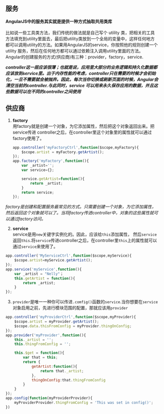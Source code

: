 ## 服务
 **AngularJS中的服务其实就是提供一种方式抽取共用类库**<br><br>
 比如说一些工具类方法，我们传统的做法就是自己写个 utility 类，把相关的工具方法填充到utility里面去，最后把utility类放到一个全局的变量中，这样任何地方都可以调用utility的方法。如果用AngularJS的service，你按照他的规则创建一个 utility 服务，然后在任何地方都可以通过依赖注入调用utility里面的方法。<br>
 Angular的创建服务的方式(供应商)有三种：provider，factory，service.

***controller这一层应该很薄；也就是说，应用里大部分的业务逻辑和持久化数据都应该放到service里。出于内存性能的考虑，controller只在需要的时候才会初始化，一旦不需要就会被抛弃。因此，每次当你切换或刷新页面的时候，Angular会清空当前的controller.与此同时，service
可以用来永久保存应用的数据，并且这些数据可以在不同的controller之间使用***<br>

## 供应商
1. **factory**<br>
   用factory就是创建一个对象，为它添加属性，然后把这个对象返回出来。把service传进
   controller之后，在controller里这个对象里的属性就可以通过factory使用了。
   ```javascript
   app.controller('myFactoryCtrl',function($scope,myFactory){
       $scope.artist = myFactory.getArtist();
   });
   app.factory('myFactory',function(){
       var _artist='';
       var service={};

       service.getArtist=function(){
           return _artist;
       }
       return service;
   });
   ```
*factory是创建和配置服务最常见的方式。只需要创建一个对象，为它添加属性，然后返回这个对象就可以了。当将factory传进controller中，对象的这些属性就可以通过factory访问。*

2. **service**<br>
   service是用`new`关键字实例化的。因此，应该给`this`添加属性，
   然后`service`返回`this`.将`service`传进controller之后，在controller里`this`上的属性就可以通过`service`来使用了。<br>
```javascript
app.controller('MyServiceCtrl',function($scope,myService){
    $scope.artist=myService.getArtist();
});
app.service('myService',function(){
    var _artist = "Nelly"；
    this.getArtist = function(){
        return _artist;
    }
});
```
3. `provider`是唯一一种你可以传进`.comfig()`函数的`service`.当你想要在`service`对象启用之前，先进行模块范围的配置，那就应该用`provider`
```javascript
app.controller('myProviderCtrl',function($scope,myProvider){
    $scope.artist = myProvider.getArtist();
    $scope.data.thisFromConfig = myProvider.thingOnConfig;
});
app.provider('myProvider',function(){
    this._artist = '';
    this.thingFromConfig = '';

    this.$get = function(){
        var that = this;
        return {
            getArtist:function(){
                return that._artist;
            },
            thingOnConfig:that.thingFromConfig
        }
    }
});
app.config(function(myProviderProvider){
    myProviderProvider.thingFromConfig = 'This was set in config()';
})
```